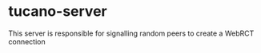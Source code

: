# tucano-server
This server is responsible for signalling random peers to create a WebRCT connection
